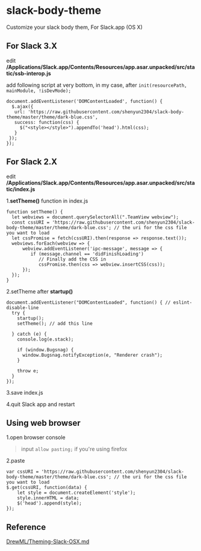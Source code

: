 # slack-body-theme

Customize your slack body them, For Slack.app (OS X)

## For Slack 3.X

edit **/Applications/Slack.app/Contents/Resources/app.asar.unpacked/src/static/ssb-interop.js**

add following script at very bottom, in my case, after `init(resourcePath, mainModule, !isDevMode);`

```
document.addEventListener('DOMContentLoaded', function() {
  $.ajax({
   url: 'https://raw.githubusercontent.com/shenyun2304/slack-body-theme/master/theme/dark-blue.css',
   success: function(css) {
     $("<style></style>").appendTo('head').html(css);
   }
 });
});
```


## For Slack 2.X

edit **/Applications/Slack.app/Contents/Resources/app.asar.unpacked/src/static/index.js**

1.**setTheme()** function in index.js

```
function setTheme() {
  let webviews = document.querySelectorAll(".TeamView webview");
  const cssURI = 'https://raw.githubusercontent.com/shenyun2304/slack-body-theme/master/theme/dark-blue.css'; // the uri for the css file you want to load
  let cssPromise = fetch(cssURI).then(response => response.text());
  webviews.forEach(webview => {
      webview.addEventListener('ipc-message', message => {
         if (message.channel == 'didFinishLoading')
            // Finally add the CSS in
            cssPromise.then(css => webview.insertCSS(css));
      });
  });
}
```

2.setTheme after **startup()**

```
document.addEventListener("DOMContentLoaded", function() { // eslint-disable-line
  try {
    startup();
    setTheme(); // add this line
   
  } catch (e) {
    console.log(e.stack);

    if (window.Bugsnag) {
      window.Bugsnag.notifyException(e, "Renderer crash");
    }

    throw e;
  }
});
```

3.save index.js

4.quit Slack app and restart

## Using web browser



1.open browser console

> input `allow pasting;` if you're using firefox

2.paste

```
var cssURI = 'https://raw.githubusercontent.com/shenyun2304/slack-body-theme/master/theme/dark-blue.css'; // the uri for the css file you want to load
$.get(cssURI, function(data) {
	let style = document.createElement('style');
    style.innerHTML = data;
    $('head').append(style);
});
```

## Reference

[DrewML/Theming-Slack-OSX.md](https://gist.github.com/DrewML/0acd2e389492e7d9d6be63386d75dd99)
